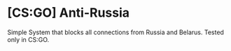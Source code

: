 # [CS:GO] Anti-Russia
Simple System that blocks all connections from Russia and Belarus.
Tested only in CS:GO.
